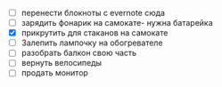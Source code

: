 - [ ] перенести блокноты с evernote сюда
- [ ] зарядить фонарик на самокате- нужна батарейка 
- [x] прикрутить для стаканов на самокате 
- [ ] Залепить лампочку на обогревателе
- [ ] разобрать балкон свою часть
- [ ] вернуть велосипеды
- [ ] продать монитор